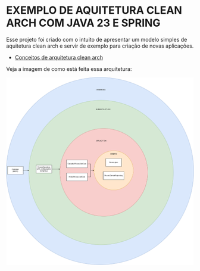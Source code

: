 # EXEMPLO DE AQUITETURA CLEAN ARCH COM JAVA 23 E SPRING

Esse projeto foi criado com o intuito de apresentar um modelo simples de aquitetura clean arch e servir de exemplo para criação de novas aplicações.

* [Conceitos de arquitetura clean arch](https://medium.com/@gilvam/clean-architecture-clean-code-ec48a89b0f2b)



Veja a imagem de como está feita essa arquitetura:

![desenho_solucao.png](desenho_solucao.png)